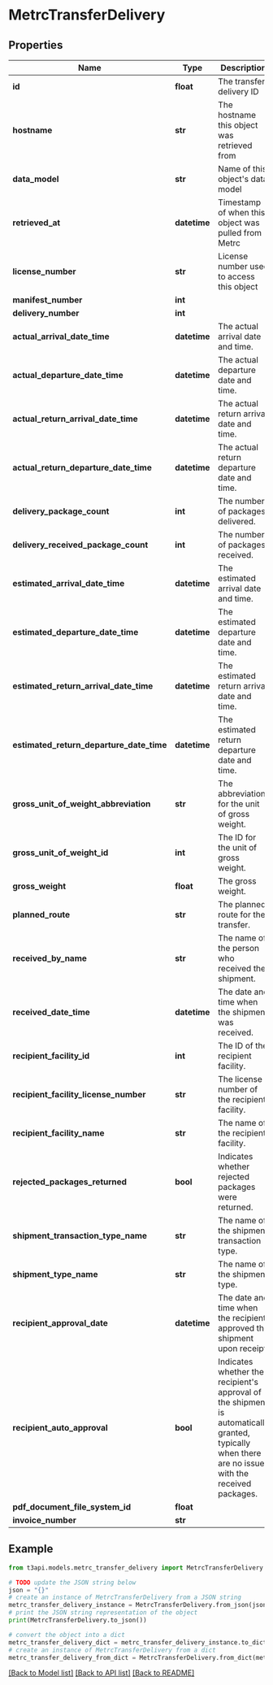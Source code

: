 # MetrcTransferDelivery


## Properties

Name | Type | Description | Notes
------------ | ------------- | ------------- | -------------
**id** | **float** | The transfer delivery ID | [optional] 
**hostname** | **str** | The hostname this object was retrieved from | [optional] 
**data_model** | **str** | Name of this object&#39;s data model | [optional] 
**retrieved_at** | **datetime** | Timestamp of when this object was pulled from Metrc | [optional] 
**license_number** | **str** | License number used to access this object | [optional] 
**manifest_number** | **int** |  | [optional] 
**delivery_number** | **int** |  | [optional] 
**actual_arrival_date_time** | **datetime** | The actual arrival date and time. | [optional] 
**actual_departure_date_time** | **datetime** | The actual departure date and time. | [optional] 
**actual_return_arrival_date_time** | **datetime** | The actual return arrival date and time. | [optional] 
**actual_return_departure_date_time** | **datetime** | The actual return departure date and time. | [optional] 
**delivery_package_count** | **int** | The number of packages delivered. | [optional] 
**delivery_received_package_count** | **int** | The number of packages received. | [optional] 
**estimated_arrival_date_time** | **datetime** | The estimated arrival date and time. | [optional] 
**estimated_departure_date_time** | **datetime** | The estimated departure date and time. | [optional] 
**estimated_return_arrival_date_time** | **datetime** | The estimated return arrival date and time. | [optional] 
**estimated_return_departure_date_time** | **datetime** | The estimated return departure date and time. | [optional] 
**gross_unit_of_weight_abbreviation** | **str** | The abbreviation for the unit of gross weight. | [optional] 
**gross_unit_of_weight_id** | **int** | The ID for the unit of gross weight. | [optional] 
**gross_weight** | **float** | The gross weight. | [optional] 
**planned_route** | **str** | The planned route for the transfer. | [optional] 
**received_by_name** | **str** | The name of the person who received the shipment. | [optional] 
**received_date_time** | **datetime** | The date and time when the shipment was received. | [optional] 
**recipient_facility_id** | **int** | The ID of the recipient facility. | [optional] 
**recipient_facility_license_number** | **str** | The license number of the recipient facility. | [optional] 
**recipient_facility_name** | **str** | The name of the recipient facility. | [optional] 
**rejected_packages_returned** | **bool** | Indicates whether rejected packages were returned. | [optional] 
**shipment_transaction_type_name** | **str** | The name of the shipment transaction type. | [optional] 
**shipment_type_name** | **str** | The name of the shipment type. | [optional] 
**recipient_approval_date** | **datetime** | The date and time when the recipient approved the shipment upon receipt. | [optional] 
**recipient_auto_approval** | **bool** | Indicates whether the recipient&#39;s approval of the shipment is automatically granted, typically when there are no issues with the received packages. | [optional] 
**pdf_document_file_system_id** | **float** |  | [optional] 
**invoice_number** | **str** |  | [optional] 

## Example

```python
from t3api.models.metrc_transfer_delivery import MetrcTransferDelivery

# TODO update the JSON string below
json = "{}"
# create an instance of MetrcTransferDelivery from a JSON string
metrc_transfer_delivery_instance = MetrcTransferDelivery.from_json(json)
# print the JSON string representation of the object
print(MetrcTransferDelivery.to_json())

# convert the object into a dict
metrc_transfer_delivery_dict = metrc_transfer_delivery_instance.to_dict()
# create an instance of MetrcTransferDelivery from a dict
metrc_transfer_delivery_from_dict = MetrcTransferDelivery.from_dict(metrc_transfer_delivery_dict)
```
[[Back to Model list]](../README.md#documentation-for-models) [[Back to API list]](../README.md#documentation-for-api-endpoints) [[Back to README]](../README.md)


